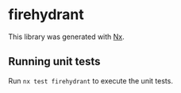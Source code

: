 # firehydrant

This library was generated with [Nx](https://nx.dev).

## Running unit tests

Run `nx test firehydrant` to execute the unit tests.
